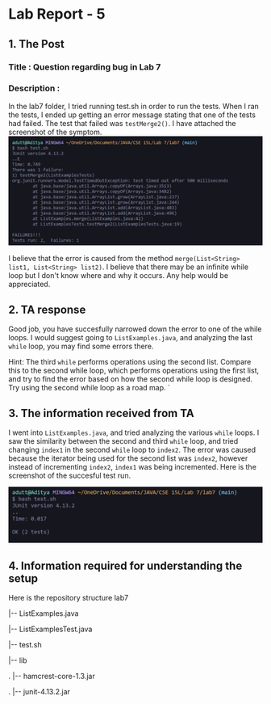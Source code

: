 # Lab Report - 5

## 1. The Post

### Title : Question regarding bug in Lab 7

### Description :
In the lab7 folder, I tried running test.sh in order to run the tests. When I ran the tests, I ended up getting an error message stating that one of the tests had failed. The test that failed
was `testMerge2()`. I have attached the screenshot of the symptom.
![image](images/symptomlr5.png)

I believe that the error is caused from the method `merge(List<String> list1, List<String> list2)`. I believe that there may be an infinite while loop but I don't know where and why it occurs.
Any help would be appreciated.

## 2. TA response
 
Good job, you have succesfully narrowed down the error to one of the while loops. I would suggest going to `ListExamples.java`, and analyzing the last `while` loop, you may find some errors there.

Hint: The third `while` performs operations using the second list. Compare this to the second while loop, which performs operations using the first list, and try to find the error based on 
how the second while loop is designed. Try using the second while loop as a road map.
`

## 3. The information received from TA

I went into `ListExamples.java`, and tried analyzing the various `while` loops. I saw the similarity between the second and third `while` loop, and tried changing `index1` in the second `while` loop to `index2`. The error was caused because the iterator being used for the second list was `index2`, however instead of incrementing `index2`, `index1` was being incremented. Here is the screenshot of the succesful test run.

![image](images/successlr5.png)


## 4. Information required for understanding the setup

Here is the repository structure 
lab7

|-- ListExamples.java

|-- ListExamplesTest.java

|-- test.sh

|-- lib

.      |-- hamcrest-core-1.3.jar

.      |-- junit-4.13.2.jar
